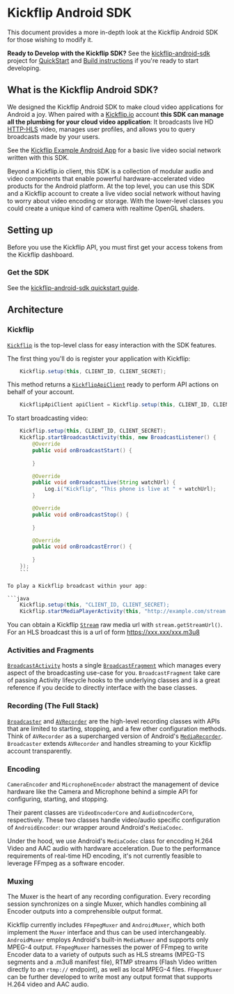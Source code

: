 Kickflip Android SDK
=============

This document provides a more in-depth look at the Kickflip Android SDK for those wishing to modify it.

**Ready to Develop with the Kickflip SDK?**
See the [kickflip-android-sdk](https://github.com/Kickflip/kickflip-android-sdk) project for [QuickStart](https://github.com/Kickflip/kickflip-android-sdk#quickstart) and [Build instructions](https://github.com/Kickflip/kickflip-android-sdk#building-this-project) if you're ready to start developing.

## What is the Kickflip Android SDK?

We designed the Kickflip Android SDK to make cloud video applications for Android a joy. When paired with a [Kickflip.io](https://kickflip.io) account **this SDK can manage all the plumbing for your cloud video application**: It broadcasts live HD [HTTP-HLS](http://en.wikipedia.org/wiki/HTTP_Live_Streaming) video, manages user profiles, and allows you to query broadcasts made by your users.

See the [Kickflip Example Android App](https://github.com/Kickflip/kickflip-android-example) for a basic live video social network written with this SDK.

Beyond a Kickflip.io client, this SDK is a collection of modular audio and video components that enable powerful hardware-accelerated video products for the Android platform. At the top level, you can use this SDK and a Kickflip account to create a live video social network without having to worry about video encoding or storage. With the lower-level classes you could create a unique kind of camera with realtime OpenGL shaders.


## Setting up

Before you use the Kickflip API, you must first get your access tokens from the Kickflip dashboard.

### Get the SDK

See the [kickflip-android-sdk quickstart guide](https://github.com/kickflip/kickflip-android-sdk#quickstart).	

## Architecture

### Kickflip

[`Kickflip`](https://github.com/Kickflip/kickflip-android-sdk/blob/preview/sdk/src/main/java/io/kickflip/sdk/Kickflip.java) is the top-level class for easy interaction with the SDK features.

The first thing you'll do is register your application with Kickflip:

```java
	Kickflip.setup(this, CLIENT_ID, CLIENT_SECRET);
```
This method returns a [`KickflipApiClient`](https://github.com/Kickflip/kickflip-android-sdk/blob/preview/sdk/src/main/java/io/kickflip/sdk/api/KickflipApiClient.java) ready to perform API actions on behalf of your account.

```java
	KickflipApiClient apiClient = Kickflip.setup(this, CLIENT_ID, CLIENT_SECRET);
```

To start broadcasting video:

```java
	Kickflip.setup(this, CLIENT_ID, CLIENT_SECRET);
	Kickflip.startBroadcastActivity(this, new BroadcastListener() {
        @Override
        public void onBroadcastStart() {
        
        }

        @Override
        public void onBroadcastLive(String watchUrl) { 
        	Log.i("Kickflip", "This phone is live at " + watchUrl);       
        }

        @Override
        public void onBroadcastStop() {
        
        }

        @Override
        public void onBroadcastError() {
        
        }
    });
	```
	
To play a Kickflip broadcast within your app:

```java
	Kickflip.setup(this, "CLIENT_ID, CLIENT_SECRET);
	Kickflip.startMediaPlayerActivity(this, "http://example.com/stream.m3u8");
```

You can obtain a Kickflip [`Stream`](https://github.com/Kickflip/kickflip-android-sdk/blob/preview/sdk/src/main/java/io/kickflip/sdk/api/json/Stream.java) raw media url with `stream.getStreamUrl()`. For an HLS broadcast this is a url of form https://xxx.xxx/xxx.m3u8
 


### Activities and Fragments

[`BroadcastActivity`](https://github.com/Kickflip/kickflip-android-sdk/blob/preview/sdk/src/main/java/io/kickflip/sdk/BroadcastActivity.java) hosts a single [`BroadcastFragment`](https://github.com/Kickflip/kickflip-android-sdk/blob/preview/sdk/src/main/java/io/kickflip/sdk/fragment/BroadcastFragment.java) which manages every aspect of the broadcasting use-case for you. `BroadcastFragment` take care of passing Activity lifecycle hooks to the underlying classes and is a great reference if you decide to directly interface with the base classes.

### Recording (The Full Stack)

[`Broadcaster`](https://github.com/Kickflip/kickflip-android-sdk/blob/preview/sdk/src/main/java/io/kickflip/sdk/av/Broadcaster.java) and [`AVRecorder`](https://github.com/Kickflip/kickflip-android-sdk/blob/preview/sdk/src/main/java/io/kickflip/sdk/av/AVRecorder.java) are the high-level recording classes with APIs that are limited to starting, stopping, and a few other configuration methods. Think of `AVRecorder` as a supercharged version of Android's [`MediaRecorder`](http://developer.android.com/reference/android/media/MediaRecorder.html). `Broadcaster` extends `AVRecorder` and handles streaming to your Kickflip account transparently. 

### Encoding

`CameraEncoder` and `MicrophoneEncoder` abstract the management of device hardware like the Camera and Microphone behind a simple API for configuring, starting, and stopping.

Their parent classes are `VideoEncoderCore` and `AudioEncoderCore`, respectively. These two classes handle video/audio specific configuration of `AndroidEncoder`: our wrapper around Android's `MediaCodec`.

Under the hood, we use Android's `MediaCodec` class for encoding H.264 Video and AAC audio with hardware acceleration. Due to the performance requirements of real-time HD encoding, it's not currently feasible to leverage FFmpeg as a software encoder.

### Muxing

The Muxer is the heart of any recording configuration. Every recording session synchronizes on a single Muxer, which handles combining all Encoder outputs into a comprehensible output format.

Kickflip currently includes `FFmpegMuxer` and `AndroidMuxer`, which both implement the `Muxer` interface and thus can be used interchangeably. `AndroidMuxer` employs Android's built-in `MediaMuxer` and supports only MPEG-4 output. `FFmpegMuxer` harnesses the power of FFmpeg to write Encoder data to a variety of outputs such as HLS streams (MPEG-TS segments and a .m3u8 manifest file), RTMP streams (Flash Video written directly to an `rtmp://` endpoint), as well as local MPEG-4 files. `FFmpegMuxer` can be further developed to write most any output format that supports H.264 video and AAC audio.